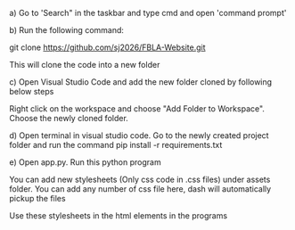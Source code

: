 a) Go to 'Search" in the taskbar and type cmd and open 'command prompt'

b) Run the following command:

git clone https://github.com/sj2026/FBLA-Website.git

This will clone the code into a new folder

c) Open Visual Studio Code and add the new folder cloned by following below steps

Right click on the workspace and choose "Add Folder to Workspace". 
Choose the newly cloned folder.

d) Open terminal in visual studio code. Go to the newly created project folder and run the command 
pip install -r requirements.txt

e) Open app.py. Run this python program

You can add new stylesheets (Only css code in .css files) under assets folder. You can add any number of css file here, dash will automatically pickup the files

Use these stylesheets in the html elements in the programs


